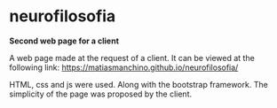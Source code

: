 # neurofilosofia

**Second web page for a client**


A web page made at the request of a client. It can be viewed at the following link: https://matiasmanchino.github.io/neurofilosofia/

HTML, css and js were used. Along with the bootstrap framework. The simplicity of the page was proposed by the client.
